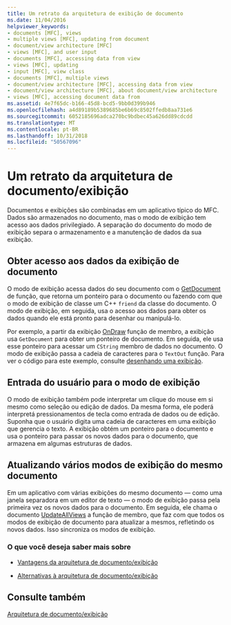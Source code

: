 ```yaml
---
title: Um retrato da arquitetura de exibição de documento
ms.date: 11/04/2016
helpviewer_keywords:
- documents [MFC], views
- multiple views [MFC], updating from document
- document/view architecture [MFC]
- views [MFC], and user input
- documents [MFC], accessing data from view
- views [MFC], updating
- input [MFC], view class
- documents [MFC], multiple views
- document/view architecture [MFC], accessing data from view
- document/view architecture [MFC], about document/view architecture
- views [MFC], accessing document data from
ms.assetid: 4e7f65dc-b166-45d8-bcd5-9bb0d399b946
ms.openlocfilehash: a4d89189b5389685be6b69c8502ffedb8aa731e6
ms.sourcegitcommit: 6052185696adca270bc9bdbec45a626dd89cdcdd
ms.translationtype: MT
ms.contentlocale: pt-BR
ms.lasthandoff: 10/31/2018
ms.locfileid: "50567096"
---
```

# <a name="a-portrait-of-the-documentview-architecture"></a>Um retrato da arquitetura de documento/exibição

Documentos e exibições são combinadas em um aplicativo típico do MFC. Dados são armazenados no documento, mas o modo de exibição tem acesso aos dados privilegiado. A separação do documento do modo de exibição separa o armazenamento e a manutenção de dados da sua exibição.

## <a name="gaining-access-to-document-data-from-the-view"></a>Obter acesso aos dados da exibição de documento

O modo de exibição acessa dados do seu documento com o [GetDocument](../mfc/reference/cview-class.md#getdocument) de função, que retorna um ponteiro para o documento ou fazendo com que o modo de exibição de classe um C++ `friend` da classe do documento. O modo de exibição, em seguida, usa o acesso aos dados para obter os dados quando ele está pronto para desenhar ou manipulá-lo.

Por exemplo, a partir da exibição [OnDraw](../mfc/reference/cview-class.md#ondraw) função de membro, a exibição usa `GetDocument` para obter um ponteiro de documento. Em seguida, ele usa esse ponteiro para acessar um `CString` membro de dados no documento. O modo de exibição passa a cadeia de caracteres para o `TextOut` função. Para ver o código para este exemplo, consulte [desenhando uma exibição](../mfc/drawing-in-a-view.md).

## <a name="user-input-to-the-view"></a>Entrada do usuário para o modo de exibição

O modo de exibição também pode interpretar um clique do mouse em si mesmo como seleção ou edição de dados. Da mesma forma, ele poderá interpretá pressionamentos de tecla como entrada de dados ou de edição. Suponha que o usuário digita uma cadeia de caracteres em uma exibição que gerencia o texto. A exibição obtém um ponteiro para o documento e usa o ponteiro para passar os novos dados para o documento, que armazena em algumas estruturas de dados.

## <a name="updating-multiple-views-of-the-same-document"></a>Atualizando vários modos de exibição do mesmo documento

Em um aplicativo com várias exibições do mesmo documento — como uma janela separadora em um editor de texto — o modo de exibição passa pela primeira vez os novos dados para o documento. Em seguida, ele chama o documento [UpdateAllViews](../mfc/reference/cdocument-class.md#updateallviews) a função de membro, que faz com que todos os modos de exibição de documento para atualizar a mesmos, refletindo os novos dados. Isso sincroniza os modos de exibição.

### <a name="what-do-you-want-to-know-more-about"></a>O que você deseja saber mais sobre

- [Vantagens da arquitetura de documento/exibição](../mfc/advantages-of-the-document-view-architecture.md)

- [Alternativas à arquitetura de documento/exibição](../mfc/alternatives-to-the-document-view-architecture.md)

## <a name="see-also"></a>Consulte também

[Arquitetura de documento/exibição](../mfc/document-view-architecture.md)

